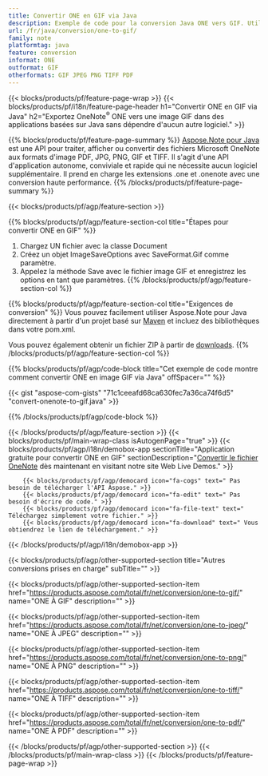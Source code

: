 ```yaml
---
title: Convertir ONE en GIF via Java
description: Exemple de code pour la conversion Java ONE vers GIF. Utilisez le code d'exemple d'API pour la conversion des fichiers batch ONE en GIF dans n'importe quelle application basée sur Java. 
url: /fr/java/conversion/one-to-gif/
family: note
platformtag: java
feature: conversion
informat: ONE
outformat: GIF
otherformats: GIF JPEG PNG TIFF PDF
---
```

{{< blocks/products/pf/feature-page-wrap >}}
{{< blocks/products/pf/i18n/feature-page-header h1="Convertir ONE en GIF via Java" h2="Exportez OneNote<sup>&reg;</sup> ONE vers une image GIF dans des applications basées sur Java sans dépendre d'aucun autre logiciel." >}}

{{% blocks/products/pf/feature-page-summary %}}
[Aspose.Note pour Java](https://products.aspose.com/note/java/) est une API pour traiter, afficher ou convertir des fichiers Microsoft OneNote aux formats d'image PDF, JPG, PNG, GIF et TIFF. Il s'agit d'une API d'application autonome, conviviale et rapide qui ne nécessite aucun logiciel supplémentaire. Il prend en charge les extensions .one et .onenote avec une conversion haute performance.
{{% /blocks/products/pf/feature-page-summary  %}}

{{< blocks/products/pf/agp/feature-section >}}

{{% blocks/products/pf/agp/feature-section-col title="Étapes pour convertir ONE en GIF" %}}
1. Chargez UN fichier avec la classe Document
2. Créez un objet ImageSaveOptions avec SaveFormat.Gif comme paramètre.
3. Appelez la méthode Save avec le fichier image GIF et enregistrez les options en tant que paramètres.
{{% /blocks/products/pf/agp/feature-section-col %}}

{{% blocks/products/pf/agp/feature-section-col title="Exigences de conversion" %}}
Vous pouvez facilement utiliser Aspose.Note pour Java directement à partir d'un projet basé sur [Maven](https://repository.aspose.com/webapp/#/artifacts/browse/tree/General/repo/com/aspose/aspose-note) et incluez des bibliothèques dans votre pom.xml.

Vous pouvez également obtenir un fichier ZIP à partir de [downloads](https://downloads.aspose.com/note/java).
{{% /blocks/products/pf/agp/feature-section-col %}}

{{% blocks/products/pf/agp/code-block title="Cet exemple de code montre comment convertir ONE en image GIF via Java" offSpacer="" %}}

{{< gist "aspose-com-gists" "71c1ceeafd68ca630fec7a36ca74f6d5" "convert-onenote-to-gif.java" >}}

{{% /blocks/products/pf/agp/code-block %}}

{{< /blocks/products/pf/agp/feature-section >}}
{{< blocks/products/pf/main-wrap-class isAutogenPage="true" >}}
{{< blocks/products/pf/agp/i18n/demobox-app sectionTitle="Application gratuite pour convertir ONE en GIF" sectionDescription="[Convertir le fichier OneNote](https://products.aspose.app/note/conversion/onenote-to-gif) dès maintenant en visitant notre site Web Live Demos." >}}

        {{< blocks/products/pf/agp/democard icon="fa-cogs" text=" Pas besoin de télécharger l'API Aspose." >}}
        {{< blocks/products/pf/agp/democard icon="fa-edit" text=" Pas besoin d'écrire de code." >}}
        {{< blocks/products/pf/agp/democard icon="fa-file-text" text=" Téléchargez simplement votre fichier." >}}
        {{< blocks/products/pf/agp/democard icon="fa-download" text=" Vous obtiendrez le lien de téléchargement." >}}
		
{{< /blocks/products/pf/agp/i18n/demobox-app >}}

{{< blocks/products/pf/agp/other-supported-section title="Autres conversions prises en charge" subTitle="" >}}

{{< blocks/products/pf/agp/other-supported-section-item href="https://products.aspose.com/total/fr/net/conversion/one-to-gif/" name="ONE À GIF" description="" >}}

{{< blocks/products/pf/agp/other-supported-section-item href="https://products.aspose.com/total/fr/net/conversion/one-to-jpeg/" name="ONE À JPEG" description="" >}}

{{< blocks/products/pf/agp/other-supported-section-item href="https://products.aspose.com/total/fr/net/conversion/one-to-png/" name="ONE À PNG" description="" >}}

{{< blocks/products/pf/agp/other-supported-section-item href="https://products.aspose.com/total/fr/net/conversion/one-to-tiff/" name="ONE À TIFF" description="" >}}

{{< blocks/products/pf/agp/other-supported-section-item href="https://products.aspose.com/total/fr/net/conversion/one-to-pdf/" name="ONE À PDF" description="" >}}



{{< /blocks/products/pf/agp/other-supported-section >}}
{{< /blocks/products/pf/main-wrap-class >}}
{{< /blocks/products/pf/feature-page-wrap >}}